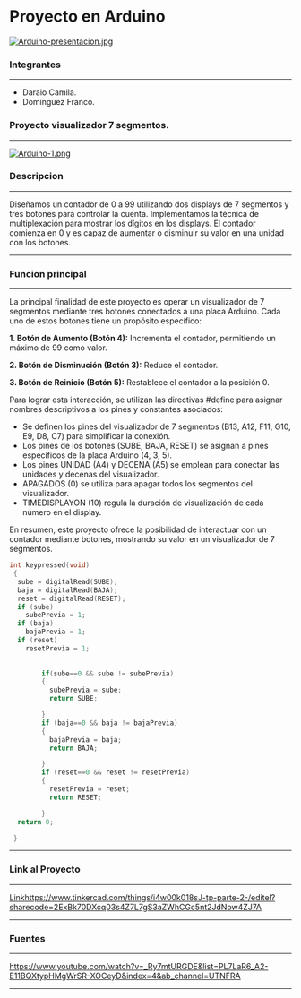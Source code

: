 # Proyecto en Arduino

[![Arduino-presentacion.jpg](https://i.postimg.cc/P5Rf0hmp/Arduino-presentacion.jpg)](https://postimg.cc/yD0zSMps)

### Integrantes

------------

- Daraio Camila.
- Dominguez Franco.

 
###  Proyecto visualizador 7 segmentos.

------------

[![Arduino-1.png](https://i.postimg.cc/XJsz1D0L/Arduino-1.png)](https://postimg.cc/qhCwzwq6)

###  Descripcion

------------


Diseñamos un contador de 0 a 99 utilizando dos displays de 7 segmentos y tres botones para controlar la cuenta. Implementamos la técnica de multiplexación para mostrar los dígitos en los displays. El contador comienza en 0  y  es capaz de aumentar o disminuir su valor en una unidad con los botones.

------------

### Funcion principal

------------

La principal finalidad de este proyecto es operar un visualizador de 7 segmentos mediante tres botones conectados a una placa Arduino. Cada uno de estos botones tiene un propósito específico:

**1. Botón de Aumento (Botón 4):** Incrementa el contador, permitiendo un máximo de 99 como valor.

**2. Botón de Disminución (Botón 3):** Reduce el contador.

**3. Botón de Reinicio (Botón 5):** Restablece el contador a la posición 0.

Para lograr esta interacción, se utilizan las directivas #define para asignar nombres descriptivos a los pines y constantes asociados:

-  Se definen los pines del visualizador de 7 segmentos (B13, A12, F11, G10, E9, D8, C7) para simplificar la conexión.
-  Los pines de los botones (SUBE, BAJA, RESET) se asignan a pines específicos de la placa Arduino (4, 3, 5).
-  Los pines UNIDAD (A4) y DECENA (A5) se emplean para conectar las unidades y decenas del visualizador.
-  APAGADOS (0) se utiliza para apagar todos los segmentos del visualizador.
- TIMEDISPLAYON (10) regula la duración de visualización de cada número en el display.

En resumen, este proyecto ofrece la posibilidad de interactuar con un contador mediante botones, mostrando su valor en un visualizador de 7 segmentos.

```cpp
int keypressed(void)
 { 
  sube = digitalRead(SUBE);
  baja = digitalRead(BAJA);
  reset = digitalRead(RESET);
  if (sube)
    subePrevia = 1;
  if (baja)
    bajaPrevia = 1;
  if (reset)
   	resetPrevia = 1;
  	
  
  		if(sube==0 && sube != subePrevia)
        {
          subePrevia = sube;
          return SUBE;	

        }
        if (baja==0 && baja != bajaPrevia)
        {
          bajaPrevia = baja;
          return BAJA;	

        }
  		if (reset==0 && reset != resetPrevia)
        {
          resetPrevia = reset;
          return RESET;	

        }
  return 0;

 }
```

------------

###  Link al Proyecto

------------

[Link](https://www.tinkercad.com/things/i4w00k018sJ-tp-parte-2-/editel?sharecode=2ExBk70DXcq03s4Z7L7gS3aZWhCGc5nt2JdNow4ZJ7A)https://www.tinkercad.com/things/i4w00k018sJ-tp-parte-2-/editel?sharecode=2ExBk70DXcq03s4Z7L7gS3aZWhCGc5nt2JdNow4ZJ7A

------------

### Fuentes

------------
https://www.youtube.com/watch?v=_Ry7mtURGDE&list=PL7LaR6_A2-E11BQXtypHMgWrSR-XOCeyD&index=4&ab_channel=UTNFRA

------------




